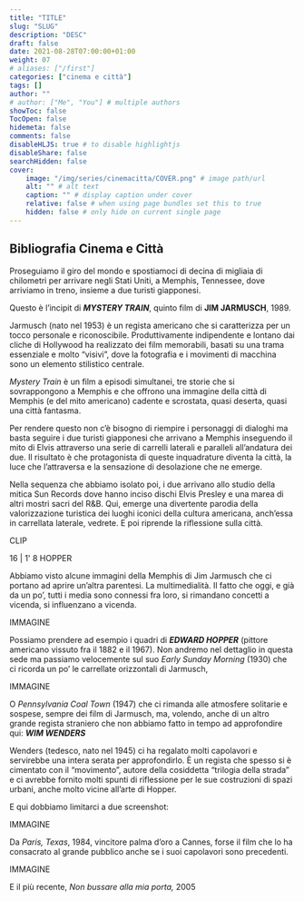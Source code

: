 ```yaml
---
title: "TITLE"
slug: "SLUG"
description: "DESC"
draft: false
date: 2021-08-28T07:00:00+01:00
weight: 07
# aliases: ["/first"]
categories: ["cinema e città"]
tags: []
author: ""
# author: ["Me", "You"] # multiple authors
showToc: false
TocOpen: false
hidemeta: false
comments: false
disableHLJS: true # to disable highlightjs
disableShare: false
searchHidden: false
cover:
    image: "/img/series/cinemacitta/COVER.png" # image path/url
    alt: "" # alt text
    caption: "" # display caption under cover
    relative: false # when using page bundles set this to true
    hidden: false # only hide on current single page
---
```



## Bibliografia Cinema e Città

Proseguiamo il giro del mondo e spostiamoci di decina di migliaia di chilometri per arrivare negli Stati Uniti, a Memphis, Tennessee, dove arriviamo in treno, insieme a due turisti giapponesi.

Questo è l’incipit di ***MYSTERY TRAIN***, quinto film di **JIM JARMUSCH**, 1989.

Jarmusch (nato nel 1953) è un regista americano che si caratterizza per un tocco personale e riconoscibile. Produttivamente indipendente e lontano dai cliche di Hollywood ha realizzato dei film memorabili, basati su una trama essenziale e molto “visivi”, dove la fotografia e i movimenti di macchina sono un elemento stilistico centrale.

*Mystery Train* è un film a episodi simultanei, tre storie che si sovrappongono a Memphis e che offrono una immagine della città di Memphis (e del mito americano) cadente e scrostata, quasi deserta, quasi una città fantasma.

Per rendere questo non c’è bisogno di riempire i personaggi di dialoghi ma basta seguire i due turisti giapponesi che arrivano a Memphis inseguendo il mito di Elvis attraverso una serie di carrelli laterali e paralleli all’andatura dei due. Il risultato è che protagonista di queste inquadrature diventa la città, la luce che l’attraversa e la sensazione di desolazione che ne emerge.

Nella sequenza che abbiamo isolato poi, i due arrivano allo studio della mitica Sun Records dove hanno inciso dischi Elvis Presley e una marea di altri mostri sacri del R&B. Qui, emerge una divertente parodia della valorizzazione turistica dei luoghi iconici della cultura americana, anch’essa in carrellata laterale, vedrete. E poi riprende la riflessione sulla città.

CLIP




16 \| 1' 8 HOPPER

Abbiamo visto alcune immagini della Memphis di Jim Jarmusch che ci portano ad aprire un’altra parentesi. La multimedialità. Il fatto che oggi, e già da un po’, tutti i media sono connessi fra loro, si rimandano concetti a vicenda, si influenzano a vicenda.

IMMAGINE

Possiamo prendere ad esempio i quadri di ***EDWARD HOPPER*** (pittore americano vissuto fra il 1882 e il 1967). Non andremo nel dettaglio in questa sede ma passiamo velocemente sul suo *Early Sunday Morning* (1930) che ci ricorda un po’ le carrellate orizzontali di Jarmusch,

IMMAGINE

O *Pennsylvania Coal Town* (1947) che ci rimanda alle atmosfere solitarie e sospese, sempre dei film di Jarmusch, ma, volendo, anche di un altro grande regista straniero che non abbiamo fatto in tempo ad approfondire qui: ***WIM WENDERS***

Wenders (tedesco, nato nel 1945) ci ha regalato molti capolavori e servirebbe una intera serata per approfondirlo. È un regista che spesso si è cimentato con il “movimento”, autore della cosiddetta “trilogia della strada” e ci avrebbe fornito molti spunti di riflessione per le sue costruzioni di spazi urbani, anche molto vicine all’arte di Hopper.

E qui dobbiamo limitarci a due screenshot:

IMMAGINE

Da *Paris, Texas*, 1984, vincitore palma d’oro a Cannes, forse il film che lo ha consacrato al grande pubblico anche se i suoi capolavori sono precedenti.

IMMAGINE

E il più recente, *Non bussare alla mia porta,* 2005
